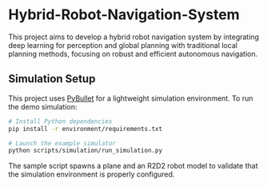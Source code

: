 # Hybrid-Robot-Navigation-System
This project aims to develop a hybrid robot navigation system by integrating deep learning for perception and global planning with traditional local planning methods, focusing on robust and efficient autonomous navigation.

## Simulation Setup

This project uses [PyBullet](https://pybullet.org/) for a lightweight simulation
environment. To run the demo simulation:

```bash
# Install Python dependencies
pip install -r environment/requirements.txt

# Launch the example simulator
python scripts/simulation/run_simulation.py
```

The sample script spawns a plane and an R2D2 robot model to validate that the
simulation environment is properly configured.
